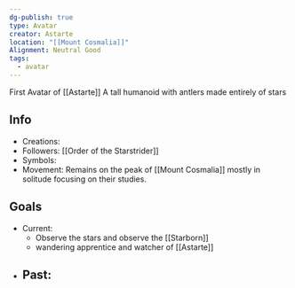 ```yaml
---
dg-publish: true
type: Avatar
creator: Astarte
location: "[[Mount Cosmalia]]"
Alignment: Neutral Good
tags:
  - avatar
---
```

First Avatar of [[Astarte]]
A tall humanoid with antlers made entirely of stars
## Info
- Creations: 
- Followers: [[Order of the Starstrider]]
- Symbols: 
- Movement: Remains on the peak of [[Mount Cosmalia]] mostly in solitude focusing on their studies.

## Goals
- Current:
	- Observe the stars and observe the [[Starborn]]
	- wandering apprentice and watcher of [[Astarte]]
- Past:
	- 